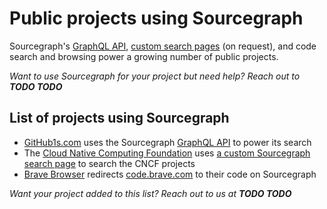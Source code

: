 # Public projects using Sourcegraph

Sourcegraph's [GraphQL API](https://docs.sourcegraph.com/api/graphql), [custom search pages](https://sourcegraph.com/cncf) (on request), and code search and browsing power a growing number of public projects. 

_Want to use Sourcegraph for your project but need help? Reach out to **TODO TODO**_

## List of projects using Sourcegraph 

- [GitHub1s.com](https://github1s.com/) uses the Sourcegraph [GraphQL API](https://docs.sourcegraph.com/api/graphql) to power its search
- The [Cloud Native Computing Foundation](https://www.cncf.io/) uses [a custom Sourcegraph search page](https://sourcegraph.com/cncf) to search the CNCF projects
- [Brave Browser](https://brave.com/) redirects [code.brave.com](https://code.brave.com) to their code on Sourcegraph 

_Want your project added to this list? Reach out to us at **TODO TODO**_